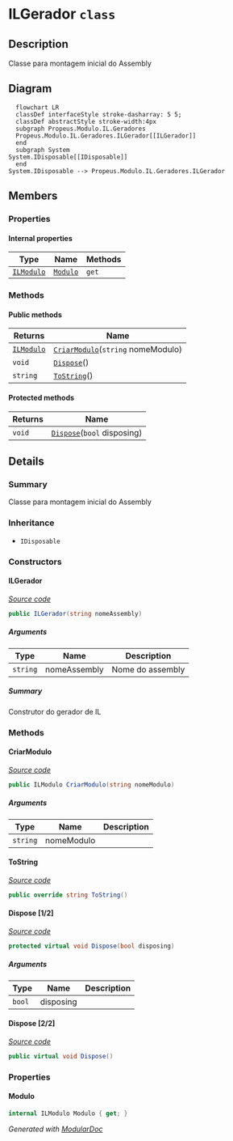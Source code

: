 # ILGerador `class`

## Description
Classe para montagem inicial do Assembly

## Diagram
```mermaid
  flowchart LR
  classDef interfaceStyle stroke-dasharray: 5 5;
  classDef abstractStyle stroke-width:4px
  subgraph Propeus.Modulo.IL.Geradores
  Propeus.Modulo.IL.Geradores.ILGerador[[ILGerador]]
  end
  subgraph System
System.IDisposable[[IDisposable]]
  end
System.IDisposable --> Propeus.Modulo.IL.Geradores.ILGerador
```

## Members
### Properties
#### Internal  properties
| Type | Name | Methods |
| --- | --- | --- |
| [`ILModulo`](./ILModulo.md) | [`Modulo`](#modulo) | `get` |

### Methods
#### Public  methods
| Returns | Name |
| --- | --- |
| [`ILModulo`](./ILModulo.md) | [`CriarModulo`](#criarmodulo)(`string` nomeModulo) |
| `void` | [`Dispose`](#dispose-22)() |
| `string` | [`ToString`](#tostring)() |

#### Protected  methods
| Returns | Name |
| --- | --- |
| `void` | [`Dispose`](#dispose-12)(`bool` disposing) |

## Details
### Summary
Classe para montagem inicial do Assembly

### Inheritance
 - `IDisposable`

### Constructors
#### ILGerador
[*Source code*](https://github.com///blob//src/Propeus.Modulo.Abstrato/Util/Tipos/Helper.cs#L301)
```csharp
public ILGerador(string nomeAssembly)
```
##### Arguments
| Type | Name | Description |
| --- | --- | --- |
| `string` | nomeAssembly | Nome do assembly |

##### Summary
Construtor do gerador de IL

### Methods
#### CriarModulo
[*Source code*](https://github.com///blob//src/Propeus.Modulo.IL/Geradores/ILGerador.cs#L58)
```csharp
public ILModulo CriarModulo(string nomeModulo)
```
##### Arguments
| Type | Name | Description |
| --- | --- | --- |
| `string` | nomeModulo |   |

#### ToString
[*Source code*](https://github.com///blob//src/Propeus.Modulo.IL/Geradores/ILGerador.cs#L81)
```csharp
public override string ToString()
```

#### Dispose [1/2]
[*Source code*](https://github.com///blob//src/Propeus.Modulo.Abstrato/Util/Listas/Helper.cs#L16707566)
```csharp
protected virtual void Dispose(bool disposing)
```
##### Arguments
| Type | Name | Description |
| --- | --- | --- |
| `bool` | disposing |   |

#### Dispose [2/2]
[*Source code*](https://github.com///blob//src/Propeus.Modulo.IL/Geradores/ILGerador.cs#L113)
```csharp
public virtual void Dispose()
```

### Properties
#### Modulo
```csharp
internal ILModulo Modulo { get; }
```

*Generated with* [*ModularDoc*](https://github.com/hailstorm75/ModularDoc)
